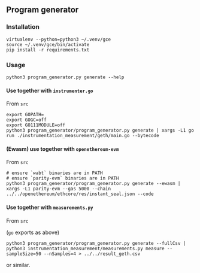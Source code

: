 ## Program generator

### Installation

```
virtualenv --python=python3 ~/.venv/gce
source ~/.venv/gce/bin/activate
pip install -r requirements.txt
```

### Usage

```
python3 program_generator.py generate --help
```

#### Use together with `instrumenter.go`

From `src`

```
export GOPATH=
export GOGC=off
export GO111MODULE=off
python3 program_generator/program_generator.py generate | xargs -L1 go run ./instrumentation_measurement/geth/main.go --bytecode
```

#### (Ewasm) use together with `openethereum-evm`

From `src`

```
# ensure `wabt` binaries are in PATH
# ensure `parity-evm` binaries are in PATH
python3 program_generator/program_generator.py generate --ewasm | xargs -L1 parity-evm --gas 5000 --chain ../../openethereum/ethcore/res/instant_seal.json --code
```

#### Use together with `measurements.py`

From `src`

(`go` exports as above)

```
python3 program_generator/program_generator.py generate --fullCsv | python3 instrumentation_measurement/measurements.py measure --sampleSize=50 --nSamples=4 > ../../result_geth.csv
```

or similar.
